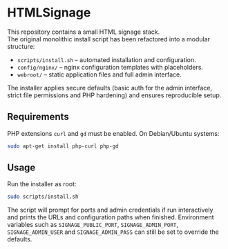 # HTMLSignage

This repository contains a small HTML signage stack.  
The original monolithic install script has been refactored into a modular
structure:

- `scripts/install.sh` – automated installation and configuration.
- `config/nginx/` – nginx configuration templates with placeholders.
- `webroot/` – static application files and full admin interface.

The installer applies secure defaults (basic auth for the admin interface,
strict file permissions and PHP hardening) and ensures reproducible setup.

## Requirements

PHP extensions `curl` and `gd` must be enabled. On Debian/Ubuntu systems:

```bash
sudo apt-get install php-curl php-gd
```

## Usage

Run the installer as root:

```bash
sudo scripts/install.sh
```

The script will prompt for ports and admin credentials if run interactively
and prints the URLs and configuration paths when finished.
Environment variables such as `SIGNAGE_PUBLIC_PORT`, `SIGNAGE_ADMIN_PORT`,
`SIGNAGE_ADMIN_USER` and `SIGNAGE_ADMIN_PASS` can still be set to override
the defaults.
